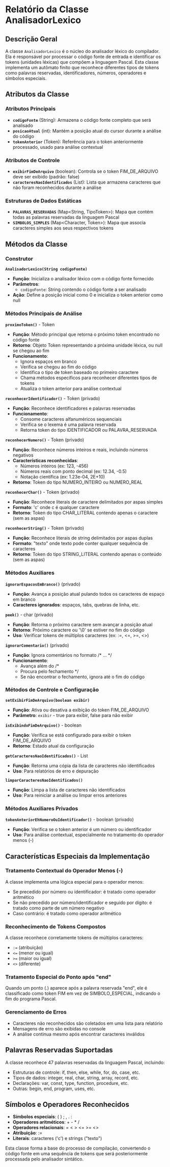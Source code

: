 # Relatório da Classe AnalisadorLexico

## Descrição Geral
A classe `AnalisadorLexico` é o núcleo do analisador léxico do compilador. Ela é responsável por processar o código fonte de entrada e identificar os tokens (unidades léxicas) que compõem a linguagem Pascal. Esta classe implementa um autômato finito que reconhece diferentes tipos de tokens como palavras reservadas, identificadores, números, operadores e símbolos especiais.

## Atributos da Classe

### Atributos Principais
- **`codigoFonte`** (String): Armazena o código fonte completo que será analisado
- **`posicaoAtual`** (int): Mantém a posição atual do cursor durante a análise do código
- **`tokenAnterior`** (Token): Referência para o token anteriormente processado, usado para análise contextual

### Atributos de Controle
- **`exibirFimDeArquivo`** (boolean): Controla se o token FIM_DE_ARQUIVO deve ser exibido (padrão: false)
- **`caracteresNaoIdentificados`** (List<Character>): Lista que armazena caracteres que não foram reconhecidos durante a análise

### Estruturas de Dados Estáticas
- **`PALAVRAS_RESERVADAS`** (Map<String, TipoToken>): Mapa que contém todas as palavras reservadas da linguagem Pascal
- **`SIMBOLOS_SIMPLES`** (Map<Character, Token>): Mapa que associa caracteres simples aos seus respectivos tokens

## Métodos da Classe

### Construtor
**`AnalisadorLexico(String codigoFonte)`**
- **Função**: Inicializa o analisador léxico com o código fonte fornecido
- **Parâmetros**: 
  - `codigoFonte`: String contendo o código fonte a ser analisado
- **Ação**: Define a posição inicial como 0 e inicializa o token anterior como null

### Métodos Principais de Análise

**`proximoToken()`** - Token
- **Função**: Método principal que retorna o próximo token encontrado no código fonte
- **Retorno**: Objeto Token representando a próxima unidade léxica, ou null se chegou ao fim
- **Funcionamento**:
  - Ignora espaços em branco
  - Verifica se chegou ao fim do código
  - Identifica o tipo de token baseado no primeiro caractere
  - Chama métodos específicos para reconhecer diferentes tipos de tokens
  - Atualiza o token anterior para análise contextual

**`reconhecerIdentificador()`** - Token (privado)
- **Função**: Reconhece identificadores e palavras reservadas
- **Funcionamento**:
  - Consome caracteres alfanuméricos sequenciais
  - Verifica se o lexema é uma palavra reservada
  - Retorna token do tipo IDENTIFICADOR ou PALAVRA_RESERVADA

**`reconhecerNumero()`** - Token (privado)
- **Função**: Reconhece números inteiros e reais, incluindo números negativos
- **Características reconhecidas**:
  - Números inteiros (ex: 123, -456)
  - Números reais com ponto decimal (ex: 12.34, -0.5)
  - Notação científica (ex: 1.23e-04, 2E+10)
- **Retorno**: Token do tipo NUMERO_INTEIRO ou NUMERO_REAL

**`reconhecerChar()`** - Token (privado)
- **Função**: Reconhece literais de caractere delimitados por aspas simples
- **Formato**: 'c' onde c é qualquer caractere
- **Retorno**: Token do tipo CHAR_LITERAL contendo apenas o caractere (sem as aspas)

**`reconhecerString()`** - Token (privado)
- **Função**: Reconhece literais de string delimitados por aspas duplas
- **Formato**: "texto" onde texto pode conter qualquer sequência de caracteres
- **Retorno**: Token do tipo STRING_LITERAL contendo apenas o conteúdo (sem as aspas)

### Métodos Auxiliares

**`ignorarEspacosEmBranco()`** (privado)
- **Função**: Avança a posição atual pulando todos os caracteres de espaço em branco
- **Caracteres ignorados**: espaços, tabs, quebras de linha, etc.

**`peek()`** - char (privado)
- **Função**: Retorna o próximo caractere sem avançar a posição atual
- **Retorno**: Próximo caractere ou '\0' se estiver no fim do código
- **Uso**: Verificar tokens de múltiplos caracteres (ex: :=, <=, >=, <>)

**`ignorarComentario()`** (privado)
- **Função**: Ignora comentários no formato /* ... */
- **Funcionamento**:
  - Avança além do /*
  - Procura pelo fechamento */
  - Se não encontrar o fechamento, ignora até o fim do código

### Métodos de Controle e Configuração

**`setExibirFimDeArquivo(boolean exibir)`**
- **Função**: Ativa ou desativa a exibição do token FIM_DE_ARQUIVO
- **Parâmetro**: `exibir` - true para exibir, false para não exibir

**`isExibindoFimDeArquivo()`** - boolean
- **Função**: Verifica se está configurado para exibir o token FIM_DE_ARQUIVO
- **Retorno**: Estado atual da configuração

**`getCaracteresNaoIdentificados()`** - List<Character>
- **Função**: Retorna uma cópia da lista de caracteres não identificados
- **Uso**: Para relatórios de erro e depuração

**`limparCaracteresNaoIdentificados()`**
- **Função**: Limpa a lista de caracteres não identificados
- **Uso**: Para reiniciar a análise ou limpar erros anteriores

### Métodos Auxiliares Privados

**`tokenAnteriorEhNumeroOuIdentificador()`** - boolean (privado)
- **Função**: Verifica se o token anterior é um número ou identificador
- **Uso**: Para análise contextual, especialmente no tratamento do operador menos (-)

## Características Especiais da Implementação

### Tratamento Contextual do Operador Menos (-)
A classe implementa uma lógica especial para o operador menos:
- Se precedido por número ou identificador: é tratado como operador aritmético
- Se não precedido por número/identificador e seguido por dígito: é tratado como parte de um número negativo
- Caso contrário: é tratado como operador aritmético

### Reconhecimento de Tokens Compostos
A classe reconhece corretamente tokens de múltiplos caracteres:
- `:=` (atribuição)
- `<=` (menor ou igual)
- `>=` (maior ou igual)
- `<>` (diferente)

### Tratamento Especial do Ponto após "end"
Quando um ponto (.) aparece após a palavra reservada "end", ele é classificado como token FIM em vez de SIMBOLO_ESPECIAL, indicando o fim do programa Pascal.

### Gerenciamento de Erros
- Caracteres não reconhecidos são coletados em uma lista para relatório
- Mensagens de erro são exibidas no console
- A análise continua mesmo após encontrar caracteres inválidos

## Palavras Reservadas Suportadas
A classe reconhece 47 palavras reservadas da linguagem Pascal, incluindo:
- Estruturas de controle: if, then, else, while, for, do, case, etc.
- Tipos de dados: integer, real, char, string, array, record, etc.
- Declarações: var, const, type, function, procedure, etc.
- Outras: begin, end, program, uses, etc.

## Símbolos e Operadores Reconhecidos
- **Símbolos especiais**: ( ) ; , . :
- **Operadores aritméticos**: + - * /
- **Operadores relacionais**: = < > <= >= <>
- **Atribuição**: :=
- **Literais**: caracteres ('c') e strings ("texto")

Esta classe forma a base do processo de compilação, convertendo o código fonte em uma sequência de tokens que será posteriormente processada pelo analisador sintático.